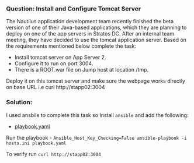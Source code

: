 ### Question: Install and Configure Tomcat Server

 The Nautilus application development team recently finished the beta version of one of their Java-based applications, which they are planning to deploy on one of the app servers in Stratos DC. After an internal team meeting, they have decided to use the tomcat application server. Based on the requirements mentioned below complete the task:
- Install tomcat server on App Server 2.
- Configure it to run on port 3004.
- There is a ROOT.war file on Jump host at location /tmp.

Deploy it on this tomcat server and make sure the webpage works directly on base URL i.e curl http://stapp02:3004

### Solution:

I used ansbile to complete this task so Install `ansible` and add the following:

- [playbook.yaml](./playbook.yaml)

Run the playbook - `Ansible_Host_Key_Checking=False ansible-playbook -i hosts.ini playbook.yaml`

To verify run `curl http://stapp02:3004`
